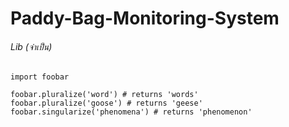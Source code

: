 # Paddy-Bag-Monitoring-System <br>
###### Lib (จำเป็น) <br>
```Lib Ardunio
import foobar

foobar.pluralize('word') # returns 'words'
foobar.pluralize('goose') # returns 'geese'
foobar.singularize('phenomena') # returns 'phenomenon'
```
